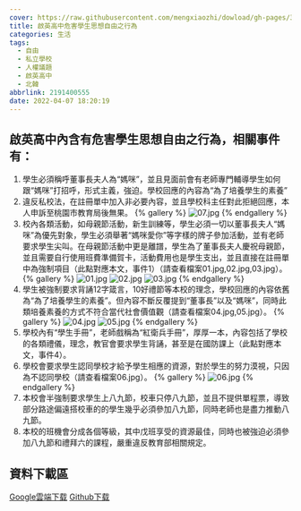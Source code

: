 ```yaml
---
cover: https://raw.githubusercontent.com/mengxiaozhi/dowload/gh-pages/300
title: 啟英高中危害學生思想自由之行為
categories: 生活
tags:
  - 自由
  - 私立學校
  - 人權議題
  - 啟英高中
  - 北韓
abbrlink: 2191400555
date: 2022-04-07 18:20:19
---
```

## 啟英高中內含有危害學生思想自由之行為，相關事件有：
1. 學生必須稱呼董事長夫人為“媽咪”，並且見面前會有老師專門輔導學生如何跟“媽咪”打招呼，形式主義，強迫。學校回應的內容為“為了培養學生的素養”
2. 違反私校法，在註冊單中加入非必要內容，並且學校科主任對此拒絕回應，本人申訴至桃園市教育局後無果。
{% gallery %}
![07.jpg](https://raw.githubusercontent.com/mengxiaozhi/dowload/gh-pages/LINE_capture_671021262.073622.JPG)
{% endgallery %}
3. 校內各類活動，如母親節活動，新生訓練等，學生必須一切以董事長夫人“媽咪”為優先對象，學生必須舉著“媽咪愛你”等字樣的牌子參加活動，並有老師要求學生尖叫。在母親節活動中更是離譜，學生為了董事長夫人慶祝母親節，並且需要自行使用班費準備賀卡，活動費用也是學生支出，並且直接在註冊單中為強制項目（此點對應本文，事件1）（請查看檔案01.jpg,02.jpg,03.jpg）。
{% gallery %}
![01.jpg](https://raw.githubusercontent.com/mengxiaozhi/dowload/gh-pages/01.JPG)
![02.jpg](https://raw.githubusercontent.com/mengxiaozhi/dowload/gh-pages/02.JPG)
![03.jpg](https://raw.githubusercontent.com/mengxiaozhi/dowload/gh-pages/03.JPG)
{% endgallery %}
4. 學生被強制要求背誦12字箴言，10好禮節等本校的理念，學校回應的內容依舊為“為了培養學生的素養”。但內容不斷反覆提到“董事長”以及“媽咪”，同時此類培養素養的方式不符合當代社會價值觀（請查看檔案04.jpg,05.jpg）。
{% gallery %}
![04.jpg](https://raw.githubusercontent.com/mengxiaozhi/dowload/gh-pages/04.JPG)
![05.jpg](https://raw.githubusercontent.com/mengxiaozhi/dowload/gh-pages/05.JPG)
{% endgallery %}
5. 學校內有“學生手冊”，老師戲稱為“紅衛兵手冊”，厚厚一本，內容包括了學校的各類禮儀，理念，教官會要求學生背誦，甚至是在國防課上（此點對應本文，事件4）。
6. 學校會要求學生認同學校才給予學生相應的資源，對於學生的努力漠視，只因為不認同學校（請查看檔案06.jpg）。
{% gallery %}
![06.jpg](https://raw.githubusercontent.com/mengxiaozhi/dowload/gh-pages/06.JPG)
{% endgallery %}
7. 本校會半強制要求學生上八九節，校車只停八九節，並且不提供單程票，導致部分路途偏遠搭校車的的學生幾乎必須參加八九節，同時老師也是盡力推動八九節。
8. 本校的班機會分成各個等級，其中戊班享受的資源最佳，同時也被強迫必須參加八九節和禮拜六的課程，嚴重違反教育部相關規定。

## 資料下載區
[Google雲端下载](https://drive.google.com/file/d/1rbsRec6vwhRmdxu3szj8iiY6-TWNjeb-/view?usp=sharing)
[Github下载](https://raw.githubusercontent.com/mengxiaozhi/dowload/gh-pages/%E5%B0%81%E5%AD%98.zip)


